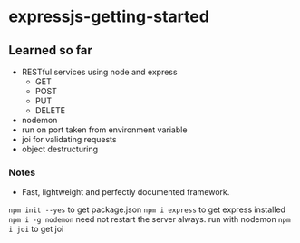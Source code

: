 # expressjs-getting-started

## Learned so far
- RESTful services using node and express
    - GET
    - POST
    - PUT
    - DELETE
- nodemon
- run on port taken from environment variable
- joi for validating requests
- object destructuring


### Notes
- Fast, lightweight and perfectly documented framework.

`npm init --yes` to get package.json
`npm i express` to get express installed
`npm i -g nodemon` need not restart the server always. run with nodemon
`npm i joi` to get joi